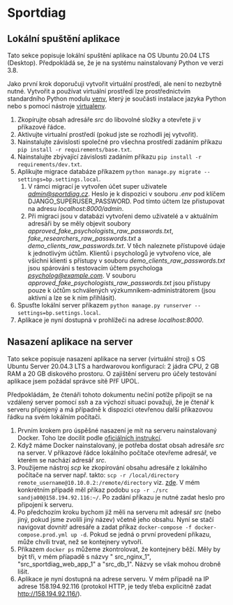 # Sportdiag

## Lokální spuštění aplikace

Tato sekce popisuje lokální spuštění aplikace na OS Ubuntu 20.04 LTS (Desktop). Předpokládá se, že je na systému
nainstalovaný Python ve verzi 3.8.

Jako první krok doporučuji vytvořit virtuální prostředí, ale není to nezbytně
nutné. Vytvořit a používat virtuální prostředí lze prostřednictvím standardního Python
modulu [venv](https://docs.python.org/3.8/tutorial/venv.html), který je součásti instalace jazyka Python nebo
s pomocí nástroje [virtualenv](https://virtualenv.pypa.io/en/latest/index.html).

1. Zkopírujte obsah adresáře *src* do libovolné složky a otevřete ji v příkazové řádce.
2. Aktivujte virtualní prostředí (pokud jste se rozhodli jej vytvořit).
3. Nainstalujte závislosti společné pro všechna prostředí zadáním příkazu `pip install -r requirements/base.txt`.
4. Nainstalujte zbývající závislosti zadáním příkazu `pip install -r requirements/dev.txt`.
5. Aplikujte migrace databáze příkazem `python manage.py migrate --settings=bp.settings.local`.
    1. V rámci migrací je vytvořen účet super uživatele *admin@sportdiag.cz*. Heslo je k dispozici v souboru *.env* pod
       klíčem DJANGO_SUPERUSER_PASSWORD. Pod tímto účtem lze přistupovat na adresu *localhost:8000/admin*.
    2. Při migraci jsou v databázi vytvořeni demo uživatelé a v aktuálním adresáři by se měly objevit soubory
       *approved_fake_psychologists_raw_passwords.txt*, *fake_researchers_raw_passwords.txt* a
       *demo_clients_raw_passwords.txt*. V těch naleznete přístupové údaje k jednotlivým účtům. Klientů i psychologů je
       vytvořeno
       více, ale všichni klienti s přístupy v souboru *demo_clients_raw_passwords.txt* jsou spárováni s testovacím účtem
       psychologa *psycholog@example.com*. V souboru *approved_fake_psychologists_raw_passwords.txt* jsou přístupy pouze
       k účtům schválených výzkumníkem-administrátorem (jsou aktivní a lze se k nim přihlásit).
6. Spusťte lokální server příkazem `python manage.py runserver --settings=bp.settings.local`.
7. Aplikace je nyní dostupná v prohlížeči na adrese *localhost:8000*.

## Nasazení aplikace na server

Tato sekce popisuje nasazení aplikace na server (virtuální stroj) s OS Ubuntu Server 20.04.3 LTS a hardwarovou
konfigurací: 2 jádra CPU, 2 GB RAM a 20 GB diskového prostoru. O zajištění serveru pro účely testování aplikace jsem
požádal správce sítě PřF UPOL.

Předpokládám, že čtenáři tohoto dokumentu nečiní potíže připojit se na vzdálený server pomocí *ssh* a za výchozí situaci
považuji, že je čtenář k serveru připojený a má případně k dispozici otevřenou další příkazovou řádku na svém lokálním
počítači.

1. Prvním krokem pro úspěšné nasazení je mít na serveru nainstalovaný Docker. Toho lze docílit
   podle [oficiálních instrukcí](https://docs.docker.com/engine/install/ubuntu/).
2. Když máme Docker nainstalovaný, je potřeba dostat obsah adresáře *src* na server. V příkazové řádce lokálního
   počítače otevřeme adresář, ve kterém se nachází adresář *src*.
3. Použijeme nástroj *scp* ke zkopírování obsahu adresáře z lokálního počítače na server např.
   takto: `scp -r /local/directory remote_username@10.10.0.2:/remote/directory`
   viz. [zde](https://linuxize.com/post/how-to-use-scp-command-to-securely-transfer-files/#copy-a-local-file-to-a-remote-system-with-the-scp-command).
   V mém konkrétním případě měl příkaz podobu `scp -r ./src sandja00@158.194.92.116:~/`. Po zadání příkazu je nutné
   zadat heslo pro připojení k serveru.
4. Po předchozím kroku bychom již měli na serveru mít adresář *src* (nebo jiný, pokud jsme zvolili jiný název) včetně
   jeho obsahu. Nyní se stačí navigovat dovnitř adresáře a zadat
   příkaz `docker-compose -f docker-compose.prod.yml up -d`. Pokud se jedná o první provedení příkazu, může chvíli
   trvat, než se kontejnery vytvoří.
5. Příkazem `docker ps` můžeme zkontrolovat, že kontejnery běží. Měly by být tři, v mém příapadě s názvy "
   src_nginx_1", "src_sportdiag_web_app_1" a "src_db_1". Názvy se však mohou drobně lišit.
6. Aplikace je nyní dostupná na adrese serveru. V mém případě na IP adrese 158.194.92.116 (protokol HTTP,
   je tedy třeba explicitně zadat http://158.194.92.116/).